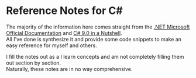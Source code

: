 # Reference Notes for C#
The majority of the information here comes straight from the [.NET Microsoft Official Documentation](https://docs.microsoft.com/en-us/dotnet/api/system?view=net-5.0) and [C# 9.0 in a Nutshell](https://www.amazon.com/C-9-0-Nutshell-Definitive-Reference/dp/1098100964). <br />
All I've done is synthesize it and provide some code snippets to make an easy reference for myself and others. <br />

I fill the notes out as a I learn concepts and am not completely filling them out section by section. <br /> 
Naturally, these notes are in no way comprehensive.
